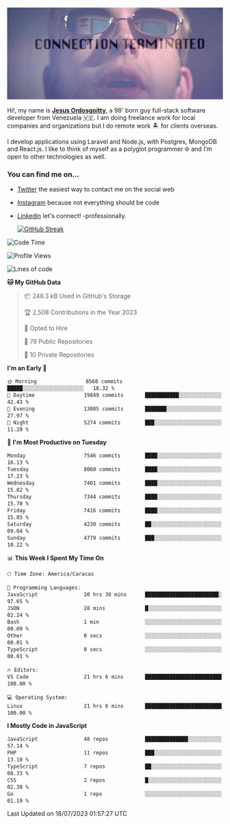 ![hackers movie reference](./disconnected.jpg)

Hi!, my name is [**Jesus Ordosgoitty**](https://jodaz.xyz), a 98' born guy full-stack software developer from Venezuela 🇻🇪. I am doing freelance work for local companies and organizations but I do remote work 🏝️ for clients overseas. 

I develop applications using Laravel and Node.js, with Postgres, MongoDB and React.js. I like to think of myself as a polyglot programmer 🌐 and I'm open to other technologies as well.

### You can find me on...

- [Twitter](https://twitter.com/jodaz_) the easiest way to contact me on the social web
- [Instagram](https://instagram.com/jodaz_) because not everything should be code
- [Linkedin](https://linkedin.com/in/jodaz) let's connect! -professionally.


    [![GitHub Streak](https://streak-stats.demolab.com?user=jodaz&theme=tokyonight)](https://git.io/streak-stats)

<!--START_SECTION:waka-->
![Code Time](http://img.shields.io/badge/Code%20Time-4%2C102%20hrs%2059%20mins-blue)

![Profile Views](http://img.shields.io/badge/Profile%20Views-0-blue)

![Lines of code](https://img.shields.io/badge/From%20Hello%20World%20I%27ve%20Written-86.7%20million%20lines%20of%20code-blue)

**🐱 My GitHub Data** 

> 📦 248.3 kB Used in GitHub's Storage 
 > 
> 🏆 2,508 Contributions in the Year 2023
 > 
> 💼 Opted to Hire
 > 
> 📜 78 Public Repositories 
 > 
> 🔑 10 Private Repositories 
 > 
**I'm an Early 🐤** 

```text
🌞 Morning                8568 commits        █████░░░░░░░░░░░░░░░░░░░░   18.32 % 
🌆 Daytime                19849 commits       ███████████░░░░░░░░░░░░░░   42.43 % 
🌃 Evening                13085 commits       ███████░░░░░░░░░░░░░░░░░░   27.97 % 
🌙 Night                  5274 commits        ███░░░░░░░░░░░░░░░░░░░░░░   11.28 % 
```
📅 **I'm Most Productive on Tuesday** 

```text
Monday                   7546 commits        ████░░░░░░░░░░░░░░░░░░░░░   16.13 % 
Tuesday                  8060 commits        ████░░░░░░░░░░░░░░░░░░░░░   17.23 % 
Wednesday                7401 commits        ████░░░░░░░░░░░░░░░░░░░░░   15.82 % 
Thursday                 7344 commits        ████░░░░░░░░░░░░░░░░░░░░░   15.70 % 
Friday                   7416 commits        ████░░░░░░░░░░░░░░░░░░░░░   15.85 % 
Saturday                 4230 commits        ██░░░░░░░░░░░░░░░░░░░░░░░   09.04 % 
Sunday                   4779 commits        ███░░░░░░░░░░░░░░░░░░░░░░   10.22 % 
```


📊 **This Week I Spent My Time On** 

```text
🕑︎ Time Zone: America/Caracas

💬 Programming Languages: 
JavaScript               20 hrs 36 mins      ████████████████████████░   97.65 % 
JSON                     28 mins             █░░░░░░░░░░░░░░░░░░░░░░░░   02.24 % 
Bash                     1 min               ░░░░░░░░░░░░░░░░░░░░░░░░░   00.09 % 
Other                    0 secs              ░░░░░░░░░░░░░░░░░░░░░░░░░   00.01 % 
TypeScript               0 secs              ░░░░░░░░░░░░░░░░░░░░░░░░░   00.01 % 

🔥 Editors: 
VS Code                  21 hrs 6 mins       █████████████████████████   100.00 % 

💻 Operating System: 
Linux                    21 hrs 6 mins       █████████████████████████   100.00 % 
```

**I Mostly Code in JavaScript** 

```text
JavaScript               48 repos            ██████████████░░░░░░░░░░░   57.14 % 
PHP                      11 repos            ███░░░░░░░░░░░░░░░░░░░░░░   13.10 % 
TypeScript               7 repos             ██░░░░░░░░░░░░░░░░░░░░░░░   08.33 % 
CSS                      2 repos             █░░░░░░░░░░░░░░░░░░░░░░░░   02.38 % 
Go                       1 repo              ░░░░░░░░░░░░░░░░░░░░░░░░░   01.19 % 
```




 Last Updated on 18/07/2023 01:57:27 UTC
<!--END_SECTION:waka-->
